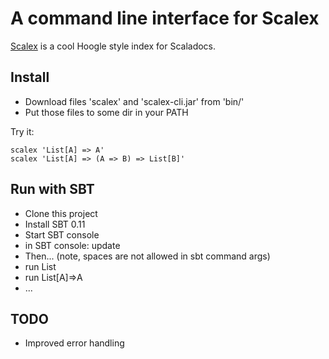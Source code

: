 A command line interface for Scalex
===================================

[Scalex](http://scalex.org) is a cool Hoogle style index for Scaladocs.

Install
-------

* Download files 'scalex' and 'scalex-cli.jar' from 'bin/'
* Put those files to some dir in your PATH

Try it:

    scalex 'List[A] => A'
    scalex 'List[A] => (A => B) => List[B]'

Run with SBT
------------

* Clone this project
* Install SBT 0.11
* Start SBT console
* in SBT console: update
* Then... (note, spaces are not allowed in sbt command args)
* run List
* run List[A]=>A
* ...

TODO
----

* Improved error handling

